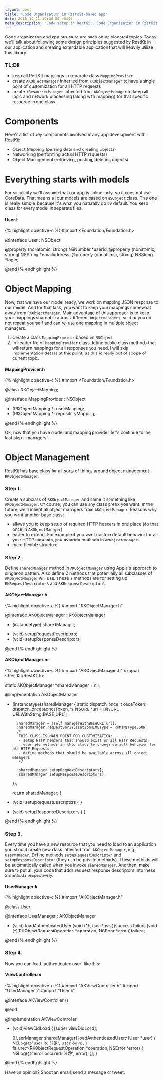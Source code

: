 ```yaml
---
layout: post
title: "Code Organization in RestKit-based app"
date: 2013-12-21 10:36:25 +0200
meta_description: "Code setup in RestKit. Code Organization in RestKit. Best RestKit setup. Blog post about creating flexible and maintainable ios app with RestKit"
---
```

Code organization and app structure are such an opinionated topics. Today we'll talk about following some design principles suggested by RestKit in our application and creating extendable application that will heavily utilize this library.

### TL;DR
* keep all RestKit mappings in separate class `MappingProvider`
* create `AKObjectManager` inherited from `RKObjectManager` to have a single point of customization for all HTTP requests
* create `<Resource>Manager` inherited from `AKObjectManager` to keep all logic and network processing (along with mapping) for that specific resource in one class

# Components
Here's a list of key components involved in any app development with RestKit:

- Object Mapping (parsing data and creating objects)
- Networking (performing actual HTTP requests)
- Object Management (retrieving, posting, deleting objects)

# Everything starts with models
For simplicity we'll assume that our app is online-only, so it does not use CoreData. That means all our models are based on `NSObject` class.
This one is really simple, because it's what you naturally do by default. You keep class for every model in separate files.

#### User.h
{% highlight objective-c %}
#import <Foundation/Foundation.h>

@interface User : NSObject

@property (nonatomic, strong) NSNumber *userId;
@property (nonatomic, strong) NSString *emailAddress;
@property (nonatomic, strong) NSString *login;

@end
{% endhighlight %}

# Object Mapping
Now, that we have our model ready, we work on mapping JSON response to our model. And for that task, you want to keep your mappings somewhat away from `RKObjectManager`.
Main advantage of this approach is to keep your mappings shareable across different `ObjectManagers`, so that you do not repeat yourself and can re-use one mapping in multiple object managers.

1. Create a class `MappingProvider` based on `NSObject`
2. In header file of `MappingProvider` class define public class methods that will return mappings for all responses you need.
I will skip implementation details at this point, as this is really out of scope of current topic.

#### MappingProvider.h
{% highlight objective-c %}
#import <Foundation/Foundation.h>

@class RKObjectMapping;

@interface MappingProvider : NSObject

+ (RKObjectMapping *) userMapping;
+ (RKObjectMapping *) repositoryMapping;

@end
{% endhighlight %}

Ok, now that you have model and mapping provider, let's continue to the last step - managers!

# Object Management
RestKit has base class for all sorts of things around object management - `RKObjectManager`.

### Step 1. 
Create a subclass of `RKObjectManager` and name it something like `AKObjectManager`. Of course, you can use any class prefix you want. In the future, we'll inherit all object managers from `AKObjectManager`. Reasons why you want another base class:

- allows you to keep setup of required HTTP headers in one place (do that once in `AKObjectManager`)
- easier to extend. For example if you want custom default behavior for all your HTTP requests, you override methods in `AKObjectManager`.
- more flexible structure


### Step 2. 
Define `sharedManager` method in `AKObjectManager` using Apple's approach to singleton pattern. Also define 2 methods that potentially all subclasses of `AKObjectManager` will use. These 2 methods are for setting up `RKRequestDescriptor`s and `RKResponseDescriptor`s.

#### AKObjectManager.h
{% highlight objective-c %}
#import "RKObjectManager.h"

@interface AKObjectManager : RKObjectManager

+ (instancetype) sharedManager;

- (void) setupRequestDescriptors;
- (void) setupResponseDescriptors;

@end
{% endhighlight %}

#### AKObjectManager.m
{% highlight objective-c %}
#import "AKObjectManager.h"
#import <RestKit/RestKit.h>

static AKObjectManager *sharedManager = nil;

@implementation AKObjectManager

+ (instancetype)sharedManager {
    static dispatch_once_t onceToken;
    dispatch_once(&onceToken, ^{
        NSURL *url = [NSURL URLWithString:BASE_URL];

        sharedManager = [self managerWithBaseURL:url];
        sharedManager.requestSerializationMIMEType = RKMIMETypeJSON;
        /*
         THIS CLASS IS MAIN POINT FOR CUSTOMIZATION:
         - setup HTTP headers that should exist on all HTTP Requests
         - override methods in this class to change default behavior for all HTTP Requests
         - define methods that should be available across all object managers
         */

        [sharedManager setupRequestDescriptors];
        [sharedManager setupResponseDescriptors];
    });

    return sharedManager;
}

- (void) setupRequestDescriptors {
}

- (void) setupResponseDescriptors {
}

@end
{% endhighlight %}

### Step 3.
Every time you have a new resource that you need to load to an application you should create new class inherited from `AKObjectManager`, e.g. `UserManager`. Define methods `setupRequestDescriptor` and `setupResponseDescriptor` (they can be private methods). These methods will be automatically called when you invoke `sharedManager`. And then, make sure to put all your code that adds request/response descriptors into these 2 methods respectively.
 
#### UserManager.h
{% highlight objective-c %}
#import "AKObjectManager.h"

@class User;

@interface UserManager : AKObjectManager

- (void) loadAuthenticatedUser:(void (^)(User *user))success failure:(void (^)(RKObjectRequestOperation *operation, NSError *error))failure;

@end
{% endhighlight %}

### Step 4. 
Now you can load 'authenticated user' like this:
#### ViewController.m
{% highlight objective-c %}
#import "AKViewController.h"
#import "UserManager.h"
#import "User.h"

@interface AKViewController ()

@end

@implementation AKViewController

- (void)viewDidLoad
{
    [super viewDidLoad];
    
    [[UserManager sharedManager] loadAuthenticatedUser:^(User *user) {
        NSLog(@"user is: %@", user.login);
    } failure:^(RKObjectRequestOperation *operation, NSError *error) {
        NSLog(@"error occured: %@", error);
    }];
}

@end
{% endhighlight %}

Have an opinion? Shoot an email, send a message or tweet.